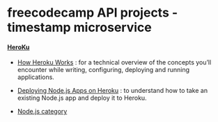 # freecodecamp API projects - timestamp microservice

#### [HeroKu](https://devcenter.heroku.com/articles/getting-started-with-nodejs#next-steps)
- [How Heroku Works](https://devcenter.heroku.com/articles/how-heroku-works) : for a technical overview of the concepts you’ll encounter while writing, configuring, deploying and running applications.

- [Deploying Node.js Apps on Heroku](https://devcenter.heroku.com/articles/deploying-nodejs) : to understand how to take an existing Node.js app and deploy it to Heroku.

- [Node.js category](https://devcenter.heroku.com/categories/nodejs)

